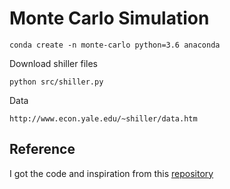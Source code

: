 # Monte Carlo Simulation


```
conda create -n monte-carlo python=3.6 anaconda
```

Download shiller files

```
python src/shiller.py
```


Data
```
http://www.econ.yale.edu/~shiller/data.htm
```

## Reference
I got the code and inspiration from this [repository](https://github.com/jhykes/retirement-mc)
